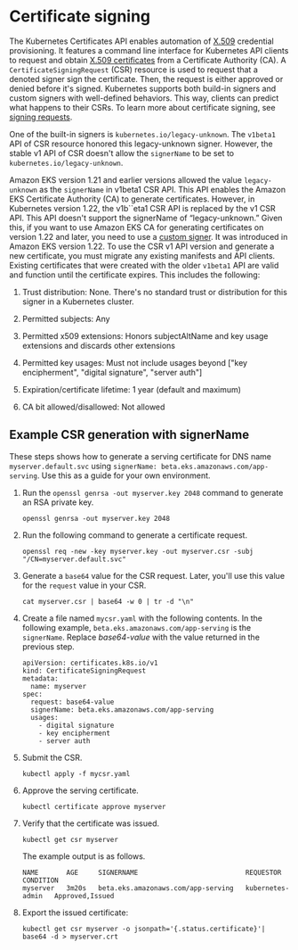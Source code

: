 # Certificate signing<a name="cert-signing"></a>

The Kubernetes Certificates API enables automation of [X\.509](https://www.itu.int/rec/T-REC-X.509) credential provisioning\. It features a command line interface for Kubernetes API clients to request and obtain [X\.509 certificates](https://kubernetes.io/docs/tasks/tls/managing-tls-in-a-cluster/) from a Certificate Authority \(CA\)\. A `CertificateSigningRequest` \(CSR\) resource is used to request that a denoted signer sign the certificate\. Then, the request is either approved or denied before it's signed\. Kubernetes supports both build\-in signers and custom signers with well\-defined behaviors\. This way, clients can predict what happens to their CSRs\. To learn more about certificate signing, see [signing requests](https://kubernetes.io/docs/reference/access-authn-authz/certificate-signing-requests/)\.

One of the built\-in signers is `kubernetes.io/legacy-unknown`\. The `v1beta1` API of CSR resource honored this legacy\-unknown signer\. However, the stable v1 API of CSR doesn't allow the `signerName` to be set to `kubernetes.io/legacy-unknown`\.

Amazon EKS version 1\.21 and earlier versions allowed the value `legacy-unknown` as the `signerName` in v1beta1 CSR API\. This API enables the Amazon EKS Certificate Authority \(CA\) to generate certificates\. However, in Kubernetes version 1\.22, the v1b``eta1 CSR API is replaced by the v1 CSR API\. This API doesn't support the signerName of “legacy\-unknown\.” Given this, if you want to use Amazon EKS CA for generating certificates on version 1\.22 and later, you need to use a [custom signer]()\. It was introduced in Amazon EKS version 1\.22\. To use the CSR v1 API version and generate a new certificate, you must migrate any existing manifests and API clients\. Existing certificates that were created with the older `v1beta1` API are valid and function until the certificate expires\. This includes the following:

1. Trust distribution: None\. There's no standard trust or distribution for this signer in a Kubernetes cluster\.

1. Permitted subjects: Any

1. Permitted x509 extensions: Honors subjectAltName and key usage extensions and discards other extensions

1. Permitted key usages: Must not include usages beyond \["key encipherment", "digital signature", "server auth"\]

1. Expiration/certificate lifetime: 1 year \(default and maximum\) 

1. CA bit allowed/disallowed: Not allowed

## Example CSR generation with signerName<a name="csr-example"></a>

These steps shows how to generate a serving certificate for DNS name `myserver.default.svc` using `signerName: beta.eks.amazonaws.com/app-serving`\. Use this as a guide for your own environment\.

1. Run the `openssl genrsa -out myserver.key 2048` command to generate an RSA private key\.

   ```
   openssl genrsa -out myserver.key 2048
   ```

1. Run the following command to generate a certificate request\.

   ```
   openssl req -new -key myserver.key -out myserver.csr -subj "/CN=myserver.default.svc"
   ```

1. Generate a `base64` value for the CSR request\. Later, you'll use this value for the `request` value in your CSR\.

   ```
   cat myserver.csr | base64 -w 0 | tr -d "\n"
   ```

1. Create a file named `mycsr.yaml` with the following contents\. In the following example, `beta.eks.amazonaws.com/app-serving` is the `signerName`\. Replace *base64\-value* with the value returned in the previous step\.

   ```
   apiVersion: certificates.k8s.io/v1
   kind: CertificateSigningRequest
   metadata:
     name: myserver
   spec:
     request: base64-value
     signerName: beta.eks.amazonaws.com/app-serving
     usages:
       - digital signature
       - key encipherment
       - server auth
   ```

1. Submit the CSR\.

   ```
   kubectl apply -f mycsr.yaml
   ```

1. Approve the serving certificate\.

   ```
   kubectl certificate approve myserver
   ```

1. Verify that the certificate was issued\.

   ```
   kubectl get csr myserver
   ```

   The example output is as follows\.

   ```
   NAME       AGE     SIGNERNAME                           REQUESTOR          CONDITION
   myserver   3m20s   beta.eks.amazonaws.com/app-serving   kubernetes-admin   Approved,Issued
   ```

1. Export the issued certificate:

   ```
   kubectl get csr myserver -o jsonpath='{.status.certificate}'| base64 -d > myserver.crt
   ```